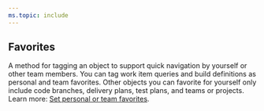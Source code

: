 ```yaml
---
ms.topic: include
---
```



## Favorites

A method for tagging an object to support quick navigation by yourself or other team members. You can tag work item queries and build definitions as personal and team favorites. Other objects you can favorite for yourself only include code branches, delivery plans, test plans, and teams or projects. Learn more: [Set personal or team favorites](/vsts/project/navigation/set-favorites.md).